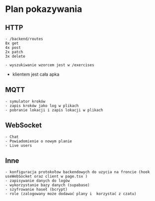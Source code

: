 # Plan pokazywania

## HTTP

    - /backend/routes
    8x get
    4x post
    2x patch
    3x delete

    - wyszukiwanie wzorcem jest w /exercises

- klientem jest cała apka

## MQTT

    - symulator kroków
    - zapis kroków jako log w plikach
    - pobranie lokacji i zapis lokacji w plikach

## WebSocket

    - Chat
    - Powiadomienie o nowym planie
    - Live users

## Inne

    - konfiguracja protokołow backendowych do uzycia na froncie (hook useWebSocket oraz client w page.tsx )
    - zapisywanie danych do logów
    - wykorzystanie bazy danych (supabase)
    - szyfrowanie haseł (bcrypt)
    - role (zalogowany może dodawać plany i  korzystać z czatu)
